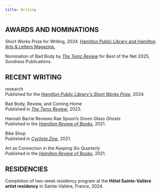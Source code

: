 ```yaml
---
title: Writing
---
```

## AWARDS AND NOMINATIONS

Short Works Prize for Writing, 2024. [Hamilton Public Library and Hamilton Arts & Letters Magazine.](https://www.hpl.ca/short-works-prize-2024)

[](https://www.hpl.ca/short-works-prize-2024)[](https://www.hpl.ca/short-works-prize-2024)Nomination of Bad Body by *[The Temz Review](https://www.thetemzreview.com/barrie.html)* for Best of the Net 2025, Sundress Publications.[](https://www.hpl.ca/short-works-prize-2024)

## RECENT WRITING

research\
Published for the *[Hamilton Public Library's Short Works Prize](https://www.hpl.ca/sites/default/files/Hannah%20Barrie%20-%20Research.pdf)*, 2024. 

Bad Body, Review, and Coming Home<br/>
Published in *[The Temz Review](https://www.thetemzreview.com/barrie.html)*, 2023.

Hannah Barrie Reviews Rae Spoon’s *Green Glass Ghosts*<br/>
Published in the *[Hamilton Review of Books](http://hamiltonreviewofbooks.com/blog/2021/11/30/hannah-barrie-reviews-rae-spoons-green-glass-ghosts)*, 2021.

Bike Shop<br/>
Published in *[Cyclista Zine](https://www.cyclistazine.com/shop/p/emodiy-disruption-cyclista-zine-issue-5)*, 2021.

Art as Connection in the *Keeping Six Quarterly*<br/>
Published in the *[Hamilton Review of Books](http://hamiltonreviewofbooks.com/blog/2021/05/19/art-as-connection-in-the-keeping-six-quarterly)*, 2021.

## RESIDENCIES

Completion of two-week residency program at the **Hôtel Sainte-Valière artist residency** in Sainte-Valière, France, 2024.
